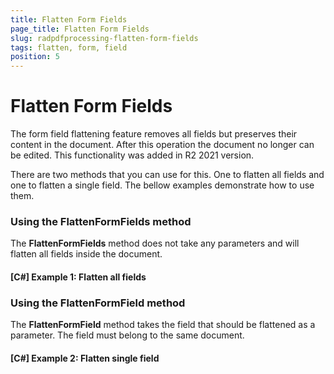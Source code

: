 ```yaml
---
title: Flatten Form Fields
page_title: Flatten Form Fields
slug: radpdfprocessing-flatten-form-fields
tags: flatten, form, field
position: 5
---
```


# Flatten Form Fields

The form field flattening feature removes all fields but preserves their content in the document. After this operation the document no longer can be edited. This functionality was added in R2 2021 version. 

There are two methods that you can use for this. One to flatten all fields and one to flatten a single field. The bellow examples demonstrate how to use them. 

### Using the FlattenFormFields method 

The __FlattenFormFields__ method does not take any parameters and will flatten all fields inside the document. 

#### __[C#] Example 1:  Flatten all fields__

<snippet id='codeblock_72'/>

### Using the FlattenFormField method

The __FlattenFormField__ method takes the field that should be flattened as a parameter. The field must belong to the same document.

#### __[C#] Example 2:  Flatten single field__

<snippet id='codeblock_73'/>


